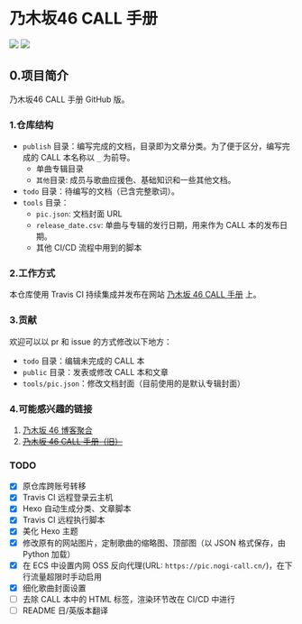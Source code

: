 # 乃木坂46 CALL 手册
[![](https://img.shields.io/travis/luminizeh/nogizaka-call.svg)](https://www.travis-ci.org/LuminizeH/nogizaka-call)
[![](https://img.shields.io/badge/nogizaka-suki-77348b)](https://www.nogizaka46.com)


## 0.项目简介

乃木坂46 CALL 手册 GitHub 版。

### 1.仓库结构

- `publish` 目录：编写完成的文档，目录即为文章分类。为了便于区分，编写完成的 CALL 本名称以 `_` 为前导。
  - 单曲专辑目录
  - `其他`目录: 成员与歌曲应援色、基础知识和一些其他文档。
- `todo` 目录：待编写的文档（已含完整歌词）。
- `tools` 目录：
  - `pic.json`: 文档封面 URL
  - `release_date.csv`: 单曲与专辑的发行日期，用来作为 CALL 本的发布日期。
  - 其他 CI/CD 流程中用到的脚本
  
### 2.工作方式

本仓库使用 Travis CI 持续集成并发布在网站 [乃木坂 46 CALL 手册](https://nogi-call.cn/) 上。

### 3.贡献

欢迎可以以 pr 和 issue 的方式修改以下地方：
- `todo` 目录：编辑未完成的 CALL 本
- `public` 目录：发表或修改 CALL 本和文章
- `tools/pic.json`：修改文档封面（目前使用的是默认专辑封面）

### 4.可能感兴趣的链接

1. [乃木坂 46 博客聚合](https://blog.nogi-call.cn/)
2. ~~[乃木坂 46 CALL 手册（旧）](https://nogi-call.cn/)~~

### TODO

- [x] 原仓库跨账号转移
- [x] Travis CI 远程登录云主机
- [x] Hexo 自动生成分类、文章脚本
- [x] Travis CI 远程执行脚本
- [x] 美化 Hexo 主题
- [x] 修改原有的网站图片，定制歌曲的缩略图、顶部图（以 JSON 格式保存，由 Python 加载）
- [x] 在 ECS 中设置内网 OSS 反向代理(URL: `https://pic.nogi-call.cn/`)，在下行流量超限时手动启用
- [x] 细化歌曲封面设置
- [ ] 去除 CALL 本中的 HTML 标签，渲染环节改在 CI/CD 中进行
- [ ] README 日/英版本翻译
